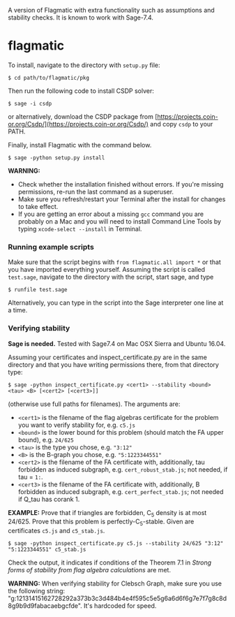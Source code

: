 
A version of Flagmatic with extra functionality such as assumptions and stability checks. It is known to work with Sage-7.4.


flagmatic
=============

To install, navigate to the directory with `setup.py` file:

    $ cd path/to/flagmatic/pkg

Then run the following code to install CSDP solver:

    $ sage -i csdp

or alternatively, download the CSDP package from [https://projects.coin-or.org/Csdp/](https://projects.coin-or.org/Csdp/) and copy `csdp` to your PATH.

Finally, install Flagmatic with the command below.

    $ sage -python setup.py install

**WARNING:**

  * Check whether the installation finished without errors. If you're missing permissions, re-run the last command as a superuser. 
  * Make sure you refresh/restart your Terminal after the install for changes to take effect. 
  * If you are getting an error about a missing `gcc` command you are probably on a Mac and  you will need to install Command Line Tools by typing `xcode-select --install` in Terminal.

### Running example scripts ###

Make sure that the script begins with `from flagmatic.all import *` or that you have imported everything yourself. Assuming the script is called `test.sage`, navigate to the directory with the script, start sage, and type

    $ runfile test.sage

Alternatively, you can type in the script into the Sage interpreter one line at a time. 

### Verifying stability ###

**Sage is needed.** Tested with Sage7.4 on Mac OSX Sierra and Ubuntu 16.04.

Assuming your certificates and inspect_certificate.py are in the same directory and that you have writing permissions there, from that directory type:

    $ sage -python inspect_certificate.py <cert1> --stability <bound> <tau> <B> [<cert2> [<cert3>]]

(otherwise use full paths for filenames).
The arguments are:
  
  * `<cert1>` is the filename of the flag algebras certificate for the problem you want to verify stability for, e.g. `c5.js`
  * `<bound>` is the lower bound for this problem (should match the FA upper bound), e.g. `24/625`
  * `<tau>` is the type you chose, e.g. `"3:12"`
  * `<B>` is the B-graph you chose, e.g. `"5:1223344551"`
  * `<cert2>` is the filename of the FA certificate with, additionally, tau forbidden as induced subgraph, e.g. `cert_robust_stab.js`; not needed, if tau = `1:`.
  * `<cert3>` is the filename of the FA certificate with, additionally, B forbidden as induced subgraph, e.g. `cert_perfect_stab.js`; not needed if Q_tau has corank 1.

**EXAMPLE:**
Prove that if triangles are forbidden, C<sub>5</sub> density is at most 24/625. Prove that this problem is perfectly-C<sub>5</sub>-stable. Given are certificates `c5.js` and `c5_stab.js`. 

    $ sage -python inspect_certificate.py c5.js --stability 24/625 "3:12" "5:1223344551" c5_stab.js

Check the output, it indicates if conditions of the Theorem 7.1 in *Strong forms of stability from flag algebra calculations* are met.

**WARNING:**
When verifying stability for Clebsch Graph, make sure you use the following string: "g:12131415162728292a373b3c3d484b4e4f595c5e5g6a6d6f6g7e7f7g8c8d8g9b9d9fabacaebgcfde". It's hardcoded for speed.
